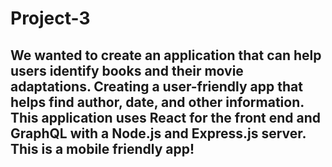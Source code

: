 # Project-3


## We wanted to create an application that can help users identify books and their movie adaptations. Creating a user-friendly app that helps find author, date, and other information. This application uses React for the front end and GraphQL with a Node.js and Express.js server. This is a mobile friendly app!
